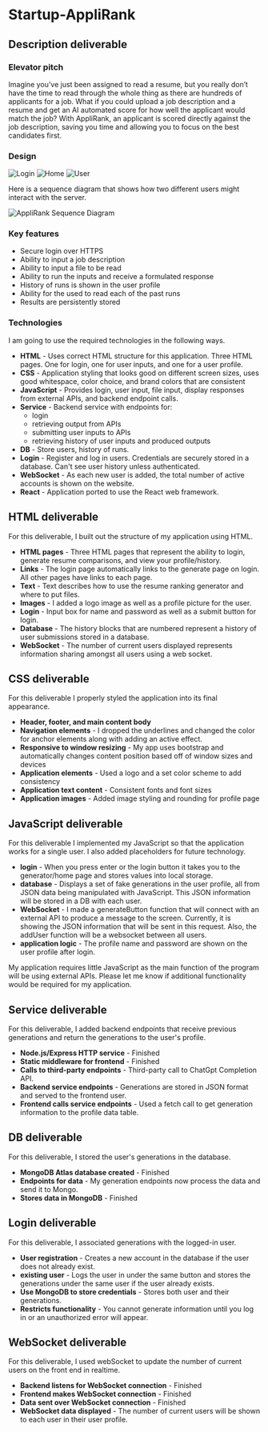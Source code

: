 # Startup-AppliRank

## Description deliverable

### Elevator pitch

Imagine you’ve just been assigned to read a resume, but you really don’t have the time to read through the whole thing as there are hundreds of applicants for a job. What if you could upload a job description and a resume and get an AI automated score for how well the applicant would match the job? With AppliRank, an applicant is scored directly against the job description, saving you time and allowing you to focus on the best candidates first.

### Design

![Login](dist/images/login1.png)
![Home](dist/images/home1.png)
![User](dist/images/user1.png)

Here is a sequence diagram that shows how two different users might interact with the server.

![AppliRank Sequence Diagram](dist/images/diagram.JPG)

### Key features

- Secure login over HTTPS
- Ability to input a job description
- Ability to input a file to be read
- Ability to run the inputs and receive a formulated response
- History of runs is shown in the user profile
- Ability for the used to read each of the past runs
- Results are persistently stored

### Technologies

I am going to use the required technologies in the following ways.

- **HTML** - Uses correct HTML structure for this application. Three HTML pages. One for login, one for user inputs, and one for a user profile.
- **CSS** - Application styling that looks good on different screen sizes, uses good whitespace, color choice, and brand colors that are consistent
- **JavaScript** - Provides login, user input, file input, display responses from external APIs, and backend endpoint calls.
- **Service** - Backend service with endpoints for:
  - login
  - retrieving output from APIs
  - submitting user inputs to APIs
  - retrieving history of user inputs and produced outputs
- **DB** - Store users, history of runs.
- **Login** - Register and log in users. Credentials are securely stored in a database. Can't see user history unless authenticated.
- **WebSocket** - As each new user is added, the total number of active accounts is shown on the website.
- **React** - Application ported to use the React web framework.

## HTML deliverable

For this deliverable, I built out the structure of my application using HTML.

- **HTML pages** - Three HTML pages that represent the ability to login, generate resume comparisons, and view your profile/history.
- **Links** - The login page automatically links to the generate page on login. All other pages have links to each page.
- **Text** - Text describes how to use the resume ranking generator and where to put files.
- **Images** - I added a logo image as well as a profile picture for the user. 
- **Login** - Input box for name and password as well as a submit button for login.
- **Database** - The history blocks that are numbered represent a history of user submissions stored in a database.
- **WebSocket** - The number of current users displayed represents information sharing amongst all users using a web socket.


## CSS deliverable

For this deliverable I properly styled the application into its final appearance.

- **Header, footer, and main content body**
- **Navigation elements** - I dropped the underlines and changed the color for anchor elements along with adding an active effect.
- **Responsive to window resizing** - My app uses bootstrap and automatically changes content position based off of window sizes and devices
- **Application elements** - Used a logo and a set color scheme to add consistency
- **Application text content** - Consistent fonts and font sizes
- **Application images** - Added image styling and rounding for profile page

## JavaScript deliverable

For this deliverable I implemented my JavaScript so that the application works for a single user. I also added placeholders for future technology.

- **login** - When you press enter or the login button it takes you to the generator/home page and stores values into local storage.
- **database** - Displays a set of fake generations in the user profile, all from JSON data being manipulated with JavaScript. This JSON information will be stored in a DB with each user.
- **WebSocket** - I made a generateButton function that will connect with an external API to produce a message to the screen. Currently, it is showing the JSON information that will be sent in this request. Also, the addUser function will be a websocket between all users.
- **application logic** - The profile name and password are shown on the user profile after login. 

My application requires little JavaScript as the main function of the program will be using external APIs. Please let me know if additional functionality would be required for my application.

## Service deliverable

For this deliverable, I added backend endpoints that receive previous generations and return the generations to the user's profile.

- **Node.js/Express HTTP service** - Finished
- **Static middleware for frontend** - Finished
- **Calls to third-party endpoints** - Third-party call to ChatGpt Completion API.
- **Backend service endpoints** - Generations are stored in JSON format and served to the frontend user.
- **Frontend calls service endpoints** - Used a fetch call to get generation information to the profile data table.

## DB deliverable

For this deliverable, I stored the user's generations in the database.

- **MongoDB Atlas database created** - Finished
- **Endpoints for data** - My generation endpoints now process the data and send it to Mongo.
- **Stores data in MongoDB** - Finished

## Login deliverable

For this deliverable, I associated generations with the logged-in user.

- **User registration** - Creates a new account in the database if the user does not already exist.
- **existing user** - Logs the user in under the same button and stores the generations under the same user if the user already exists.
- **Use MongoDB to store credentials** - Stores both user and their generations.
- **Restricts functionality** - You cannot generate information until you log in or an unauthorized error will appear.

## WebSocket deliverable

For this deliverable, I used webSocket to update the number of current users on the front end in realtime.

- **Backend listens for WebSocket connection** - Finished
- **Frontend makes WebSocket connection** - Finished
- **Data sent over WebSocket connection** - Finished
- **WebSocket data displayed** - The number of current users will be shown to each user in their user profile.
